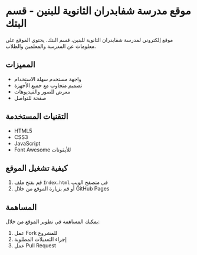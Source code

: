 # موقع مدرسة شفابدران الثانوية للبنين - قسم البتك

موقع إلكتروني لمدرسة شفابدران الثانوية للبنين، قسم البتك. يحتوي الموقع على معلومات عن المدرسة والمعلمين والطلاب.

## المميزات
- واجهة مستخدم سهلة الاستخدام
- تصميم متجاوب مع جميع الأجهزة
- معرض للصور والفيديوهات
- صفحة للتواصل

## التقنيات المستخدمة
- HTML5
- CSS3
- JavaScript
- Font Awesome للأيقونات

## كيفية تشغيل الموقع
1. قم بفتح ملف `Index.html` في متصفح الويب
2. أو قم بزيارة الموقع من خلال GitHub Pages

## المساهمة
يمكنك المساهمة في تطوير الموقع من خلال:
1. عمل Fork للمشروع
2. إجراء التعديلات المطلوبة
3. عمل Pull Request 
